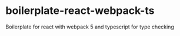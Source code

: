 # boilerplate-react-webpack-ts
Boilerplate for react with webpack 5 and typescript for type checking
